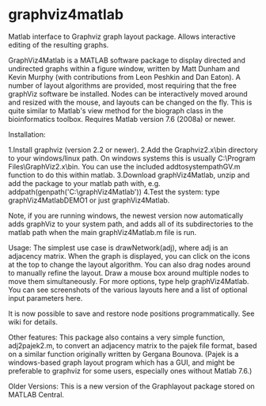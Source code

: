 graphviz4matlab
===============

Matlab interface to Graphviz graph layout package. Allows interactive editing of the resulting graphs.

GraphViz4Matlab is a MATLAB software package to display directed and undirected graphs within a figure window, written by Matt Dunham and Kevin Murphy (with contributions from Leon Peshkin and Dan Eaton). A number of layout algorithms are provided, most requiring that the free graphViz software be installed. Nodes can be interactively moved around and resized with the mouse, and layouts can be changed on the fly. This is quite similar to Matlab's view method for the biograph class in the bioinformatics toolbox. Requires Matlab version 7.6 (2008a) or newer.

Installation:

1.Install graphviz (version 2.2 or newer).
2.Add the Graphviz2.x\bin directory to your windows/linux path. On windows systems this is usually C:\Program Files\GraphViz2.x\bin. You can use the included addtosystempathGV.m function to do this within matlab.
3.Download graphViz4Matlab, unzip and add the package to your matlab path with, e.g. addpath(genpath('C:\graphViz4Matlab'))
4.Test the system: type graphViz4MatlabDEMO1 or just graphViz4Matlab. 

Note, if you are running windows, the newest version now automatically adds graphViz to your system path, and adds all of its subdirectories to the matlab path when the main graphViz4Matlab.m file is run.

Usage: The simplest use case is drawNetwork(adj), where adj is an adjacency matrix. When the graph is displayed, you can click on the icons at the top to change the layout algorithm. You can also drag nodes around to manually refine the layout. Draw a mouse box around multiple nodes to move them simultaneously. For more options, type help graphViz4Matlab. You can see screenshots of the various layouts here and a list of optional input parameters here.

It is now possible to save and restore node positions programmatically. See wiki for details. 

Other features: This package also contains a very simple function, adj2pajek2.m, to convert an adjacency matrix to the pajek file format, based on a similar function originally written by Gergana Bounova. (Pajek is a windows-based graph layout program which has a GUI, and might be preferable to graphviz for some users, especially ones without Matlab 7.6.)

Older Versions: This is a new version of the Graphlayout package stored on MATLAB Central. 
